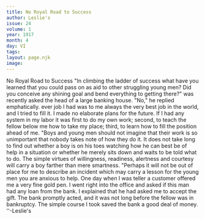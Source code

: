 ```yaml
---
title: No Royal Road to Success
author: Leslie's
issue: 24
volume: 1
year: 1917
month: 4
day: VI
tags:
layout: page.njk
image:
---
```

No Royal Road to Success   "In climbing the ladder of success what have you learned that you could pass on as aid to other struggling young men? Did you conceive any shining goal and bend everything to getting there?" was recently asked the head of a large banking house.   "No," he replied emphatically.   ever job I had was to me always the very best job in the world, and I tried to fill it. I made no elaborate plans for the future. If I had any system in my labor it was first to do my own work; second, to teach the fellow below me how to take my place; third, to learn how to fill the position ahead of me.   "Boys and young men should not imagine that their work is so unimportant that nobody takes note of how they do it. It does not take long to find out whether a boy is on his toes watching how he can best be of help in a situation or whether he merely sits down and waits to be told what to do. The simple virtues of willingness, readiness, alertness and courtesy will carry a boy farther than mere smartness.   "Perhaps it will not be out of place for me to describe an incident which may carry a lesson for the young men you are anxious to help. One day when I was teller a customer offered me a very fine gold pen. I went right into the office and asked if this man had any loan from the bank. I explained that he had asked me to accept the gift. The bank promptly acted, and it was not long before the fellow was in bankruptcy. The simple course I took saved the bank a good deal of money. ''-Leslie's   
